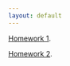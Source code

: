 ```yaml
---
layout: default
---
```



[Homework 1]( ./hw1.html).

[Homework 2]( https://shimo.im/docs/pbiSpVwbDzkSsrI7).


